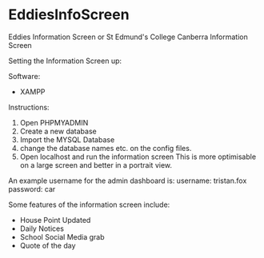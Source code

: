 # EddiesInfoScreen
Eddies Information Screen or St Edmund's College Canberra Information Screen

Setting the Information Screen up:

Software:
- XAMPP

Instructions:
1) Open PHPMYADMIN
2) Create a new database
3) Import the MYSQL Database
4) change the database names etc. on the config files.
5) Open localhost and run the information screen
This is more optimisable on a large screen and better in a portrait view.

An example username for the admin dashboard is:
username: tristan.fox
password: car


Some features of the information screen include:
- House Point Updated
- Daily Notices
- School Social Media grab
- Quote of the day
